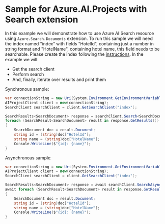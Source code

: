 # Sample for Azure.AI.Projects with Search extension

In this example we will demonstrate how to use Azure AI Search resource using `Azure.Search.Documents` extension. To run this sample we will need the index named "index" with fields "HotelId", containing just a number in string format and "HotelName", containing hotel name, this field needs to be searchable. Please create the index following the [instructions](https://learn.microsoft.com/azure/ai-services/agents/how-to/tools/azure-ai-search).
In the example we will
 - Get the search client
 - Perform search 
 - And, finally, iterate over results and print them
 
Synchronous sample:
```C# Snippet:ExtensionsSearch
var connectionString = new Uri(System.Environment.GetEnvironmentVariable("PROJECT_CONNECTION_STRING"));
AIProjectClient client = new(connectionString);
SearchClient searchClient = client.GetSearchClient("index");

SearchResults<SearchDocument> response = searchClient.Search<SearchDocument>("luxury hotel");
foreach (SearchResult<SearchDocument> result in response.GetResults())
{
    SearchDocument doc = result.Document;
    string id = (string)doc["HotelId"];
    string name = (string)doc["HotelName"];
    Console.WriteLine($"{id}: {name}");
}
```

Asynchronous sample:
```C# Snippet:ExtensionsSearchAsync
var connectionString = new Uri(System.Environment.GetEnvironmentVariable("PROJECT_CONNECTION_STRING"));
AIProjectClient client = new(connectionString);
SearchClient searchClient = client.GetSearchClient("index");

SearchResults<SearchDocument> response = await searchClient.SearchAsync<SearchDocument>("luxury hotel");
await foreach (SearchResult<SearchDocument> result in response.GetResultsAsync())
{
    SearchDocument doc = result.Document;
    string id = (string)doc["HotelId"];
    string name = (string)doc["HotelName"];
    Console.WriteLine($"{id}: {name}");
}
```